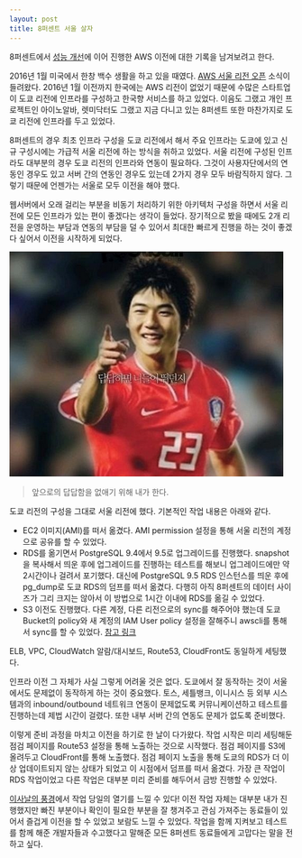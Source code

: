 ```yaml
---
layout: post
title: 8퍼센트 서울 살자
---
```


8퍼센트에서 [성능 개선](/2016/05/31/django-performance)에 이어 진행한 AWS 이전에 대한 기록을 남겨보려고 한다.

2016년 1월 미국에서 한창 백수 생활을 하고 있을 때였다. [AWS 서울 리전 오픈](https://aws.amazon.com/ko/blogs/korea/now-open-aws-asia-pacific-seoul-region/) 소식이 들려왔다. 2016년 1월 이전까지 한국에는 AWS 리전이 없었기 때문에 수많은 스타트업이 도쿄 리전에 인프라를 구성하고 한국향 서비스를 하고 있었다. 이음도 그랬고 개인 프로젝트인 아이노알바, 렛미닥터도 그랬고 지금 다니고 있는 8퍼센트 또한 마찬가지로 도쿄 리전에 인프라를 두고 있었다. 

8퍼센트의 경우 최초 인프라 구성을 도쿄 리전에서 해서 주요 인프라는 도쿄에 있고 신규 구성시에는 가급적 서울 리전에 하는 방식을 취하고 있었다. 
서울 리전에 구성된 인프라도 대부분의 경우 도쿄 리전의 인프라와 연동이 필요하다. 그것이 사용자단에서의 연동인 경우도 있고 서버 간의 연동인 경우도 있는데 2가지 경우 모두 바람직하지 않다.
그렇기 때문에 언젠가는 서울로 모두 이전을 해야 했다.

웹서버에서 오래 걸리는 부분을 비동기 처리하기 위한 아키텍처 구성을 하면서 서울 리전에 모든 인프라가 있는 편이 좋겠다는 생각이 들었다.
장기적으로 봤을 때에도 2개 리전을 운영하는 부담과 연동의 부담을 덜 수 있어서 최대한 빠르게 진행을 하는 것이 좋겠다 싶어서 이전을 시작하게 되었다.

<img src="/images/20160606_1.png">

> 앞으로의 답답함을 없애기 위해 내가 한다.

도쿄 리전의 구성을 그대로 서울 리전에 했다. 기본적인 작업 내용은 아래와 같다.

- EC2 이미지(AMI)를 떠서 옮겼다. AMI permission 설정을 통해 서울 리전의 계정으로 공유를 할 수 있었다.
- RDS를 옮기면서 PostgreSQL 9.4에서 9.5로 업그레이드를 진행했다. snapshot을 복사해서 띄운 후에 업그레이드를 진행하는 테스트를 해보니 업그레이드에만 약 2시간이나 걸려서 포기했다.
대신에 PostgreSQL 9.5 RDS 인스턴스를 띄운 후에 pg_dump로 도쿄 RDS의 덤프를 떠서 옮겼다. 다행히 아직 8퍼센트의 데이터 사이즈가 그리 크지는 않아서 이 방법으로 1시간 이내에 RDS를 옮길 수 있었다.
- S3 이전도 진행했다. 다른 계정, 다른 리전으로의 sync를 해주어야 했는데 도쿄 Bucket의 policy와 새 계정의 IAM User policy 설정을 잘해주니 awscli를 통해서 sync를 할 수 있었다.
[참고 링크](http://hanmomhanda.github.io/2016/02/03/AWS-다른-계정의-서울-Region-S3로-이사가기/)
 
ELB, VPC, CloudWatch 알람/대시보드, Route53, CloudFront도 동일하게 세팅했다.

인프라 이전 그 자체가 사실 그렇게 어려울 것은 없다. 도쿄에서 잘 동작하는 것이 서울에서도 문제없이 동작하게 하는 것이 중요했다.
토스, 세틀뱅크, 이니시스 등 외부 시스템과의 inbound/outbound 네트워크 연동이 문제없도록 커뮤니케이션하고 테스트를 진행하는데 제법 시간이 걸렸다.
또한 내부 서버 간의 연동도 문제가 없도록 준비했다.

이렇게 준비 과정을 마치고 이전을 하기로 한 날이 다가왔다. 작업 시작은 미리 세팅해둔 점검 페이지를 Route53 설정을 통해 노출하는 것으로 시작했다. 점검 페이지를 S3에 올려두고 CloudFront를 통해 노출했다.
점검 페이지 노출을 통해 도쿄의 RDS가 더 이상 업데이트되지 않는 상태가 되었고 이 시점에서 덤프를 떠서 옮겼다. 가장 큰 작업이 RDS 작업이었고 다른 작업은 대부분 미리 준비를 해두어서 금방 진행할 수 있었다.

[이사날의 풍경](https://brunch.co.kr/@leehosung/4)에서 작업 당일의 열기를 느낄 수 있다!
이전 작업 자체는 대부분 내가 진행했지만 빠진 부분이나 확인이 필요한 부분을 잘 챙겨주고 관심 가져주는 동료들이 있어서 즐겁게 이전을 할 수 있었고 보람도 느낄 수 있었다.
작업을 함께 지켜보고 테스트를 함께 해준 개발자들과 수고했다고 말해준 모든 8퍼센트 동료들에게 고맙다는 말을 전하고 싶다.

